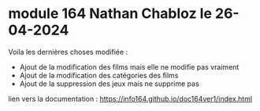 # module 164 Nathan Chabloz le 26-04-2024

Voila les dernières choses modifiée : 
  - Ajout de la modification des films mais elle ne modifie pas vraiment
  - Ajout de la modification des catégories des films
  - Ajout de la suppression des jeux mais ne supprime pas

lien vers la documentation : https://info164.github.io/doc164ver1/index.html
